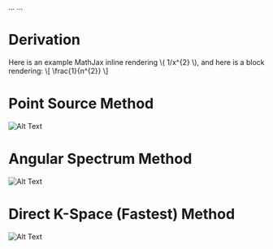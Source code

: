 <head>
...
    <script type="text/javascript"
            src="http://cdn.mathjax.org/mathjax/latest/MathJax.js?config=TeX-AMS-MML_HTMLorMML">
    </script>
...
</head>

# Derivation
Here is an example MathJax inline rendering \\( 1/x^{2} \\), and here is a block rendering: 
\\[ \frac{1}{n^{2}} \\]

# Point Source Method
![Alt Text](https://github.com/rehmanali1994/FourierAcousticSimulations.github.io/raw/master/MATLAB/PointSourceMethod.gif)
# Angular Spectrum Method
![Alt Text](https://github.com/rehmanali1994/FourierAcousticSimulations.github.io/raw/master/MATLAB/AngularSpectrumMethod.gif)
# Direct K-Space (Fastest) Method
![Alt Text](https://github.com/rehmanali1994/FourierAcousticSimulations.github.io/raw/master/MATLAB/FastestMethod.gif)
